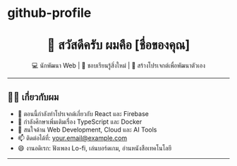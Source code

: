 # github-profile
<!-- README.md -->

<h1 align="center">👋 สวัสดีครับ ผมคือ [ชื่อของคุณ]</h1>
<p align="center">💻 นักพัฒนา Web | 🎯 ชอบเรียนรู้สิ่งใหม่ | 🚀 สร้างโปรเจกต์เพื่อพัฒนาตัวเอง</p>

---

## 🧑‍💻 เกี่ยวกับผม

- 🔭 ตอนนี้กำลังทำโปรเจกต์เกี่ยวกับ React และ Firebase  
- 🌱 กำลังศึกษาเพิ่มเติมเรื่อง TypeScript และ Docker  
- 💬 สนใจด้าน Web Development, Cloud และ AI Tools  
- 📫 ติดต่อได้ที่: your.email@example.com  
- 😄 งานอดิเรก: ฟังเพลง Lo-fi, เล่นบอร์ดเกม, อ่านหนังสือเทคโนโลยี  

---






